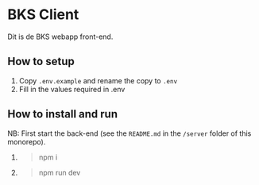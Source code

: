# BKS Client

Dit is de BKS webapp front-end.

## How to setup

1. Copy `.env.example` and rename the copy to `.env`
2. Fill in the values required in .env

## How to install and run

NB: First start the back-end (see the `README.md` in the `/server` folder of this monorepo).

1. >npm i
1. >npm run dev
